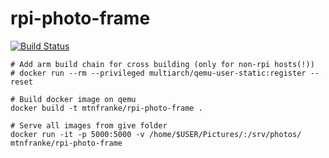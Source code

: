 # rpi-photo-frame

[![Build Status](https://travis-ci.org/MtnFranke/rpi-photo-frame.svg?branch=master)](https://travis-ci.org/MtnFranke/rpi-photo-frame)

```
# Add arm build chain for cross building (only for non-rpi hosts(!))
# docker run --rm --privileged multiarch/qemu-user-static:register --reset

# Build docker image on qemu
docker build -t mtnfranke/rpi-photo-frame .

# Serve all images from give folder
docker run -it -p 5000:5000 -v /home/$USER/Pictures/:/srv/photos/ mtnfranke/rpi-photo-frame
```
